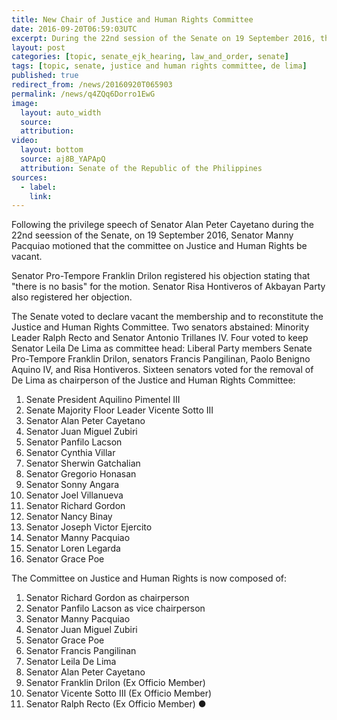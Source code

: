 ```yaml
---
title: New Chair of Justice and Human Rights Committee
date: 2016-09-20T06:59:03UTC
excerpt: During the 22nd session of the Senate on 19 September 2016, the Senate removed Senator Leila De Lima as Chair of the Justice and Human Rights Committee and reconstituted the committee chaired by Senator Richard Gordon, vice chaired by Senator Panfilo Lacson.
layout: post
categories: [topic, senate_ejk_hearing, law_and_order, senate]
tags: [topic, senate, justice and human rights committee, de lima]
published: true
redirect_from: /news/20160920T065903
permalink: /news/q4ZQq6Dorro1EwG
image:
  layout: auto_width
  source: 
  attribution: 
video:
  layout: bottom
  source: aj8B_YAPApQ
  attribution: Senate of the Republic of the Philippines
sources:
  - label:
    link:
---
```


Following the privilege speech of Senator Alan Peter Cayetano during the 22nd seession of the Senate, on 19 September 2016, Senator Manny Pacquiao motioned that the committee on Justice and Human Rights be vacant.

Senator Pro-Tempore Franklin Drilon registered his objection stating that "there is no basis" for the motion.
Senator Risa Hontiveros of Akbayan Party also registered her objection.

The Senate voted to declare vacant the membership and to reconstitute the Justice and Human Rights Committee.
Two senators abstained: Minority Leader Ralph Recto and Senator Antonio Trillanes IV.
Four voted to keep Senator Leila De Lima as committee head: Liberal Party members Senate Pro-Tempore Franklin Drilon, senators Francis Pangilinan, Paolo Benigno Aquino IV, and Risa Hontiveros.
Sixteen senators voted for the removal of De Lima as chairperson of the Justice and Human Rights Committee:

1. Senate President Aquilino Pimentel III
2. Senate Majority Floor Leader Vicente Sotto III
3. Senator Alan Peter Cayetano
4. Senator Juan Miguel Zubiri
5. Senator Panfilo Lacson
6. Senator Cynthia Villar
7. Senator Sherwin Gatchalian
8. Senator Gregorio Honasan
9. Senator Sonny Angara
10. Senator Joel Villanueva
11. Senator Richard Gordon
12. Senator Nancy Binay
13. Senator Joseph Victor Ejercito
14. Senator Manny Pacquiao
15. Senator Loren Legarda
16. Senator Grace Poe

The Committee on Justice and Human Rights is now composed of:

1. Senator Richard Gordon as chairperson
2. Senator Panfilo Lacson as vice chairperson
3. Senator Manny Pacquiao
4. Senator Juan Miguel Zubiri
5. Senator Grace Poe
6. Senator Francis Pangilinan
7. Senator Leila De Lima
8. Senator Alan Peter Cayetano
9. Senator Franklin Drilon (Ex Officio Member)
10. Senator Vicente Sotto III (Ex Officio Member)
11. Senator Ralph Recto (Ex Officio Member)
&#x25cf;


